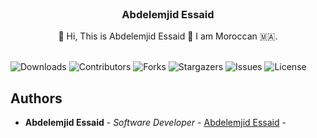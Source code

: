 <br/>
<p align="center">
  <h3 align="center">Abdelemjid Essaid</h3>

  <p align="center">
    👋️ Hi, This is Abdelemjid Essaid 🥰️ I am Moroccan 🇲🇦️.
    <br/>
    <br/>
  </p>
</p>

![Downloads](https://img.shields.io/github/downloads/abdelemjidessaid/total) ![Contributors](https://img.shields.io/github/contributors/abdelemjidessaid/?color=dark-green) ![Forks](https://img.shields.io/github/forks/abdelemjidessaid/?style=social) ![Stargazers](https://img.shields.io/github/stars/abdelemjidessaid/?style=social) ![Issues](https://img.shields.io/github/issues/abdelemjidessaid) ![License](https://img.shields.io/github/license/abdelemjidessaid)


## Authors

* **Abdelemjid Essaid** - *Software Developer* - [Abdelemjid Essaid](https://github.com/abdelemjidessaid/) -

